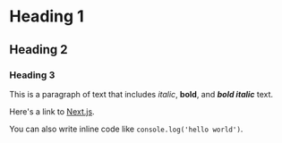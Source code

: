 # Heading 1

## Heading 2

### Heading 3

This is a paragraph of text that includes *italic*, **bold**, and ***bold italic*** text.

Here's a link to [Next.js](https://nextjs.org).

You can also write inline code like `console.log('hello world')`.
